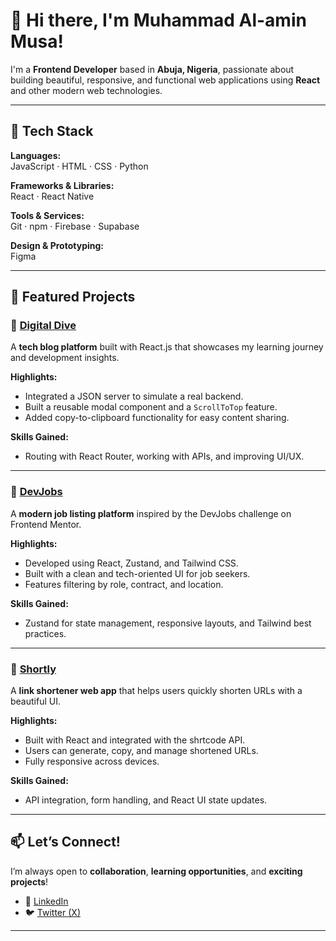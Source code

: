 # 👋 Hi there, I'm Muhammad Al-amin Musa!

I'm a **Frontend Developer** based in **Abuja, Nigeria**, passionate about building beautiful, responsive, and functional web applications using **React** and other modern web technologies.

---

## 🚀 Tech Stack

**Languages:**  
JavaScript · HTML · CSS · Python

**Frameworks & Libraries:**  
React · React Native

**Tools & Services:**  
Git · npm · Firebase · Supabase

**Design & Prototyping:**  
Figma

---

## 🌟 Featured Projects

### 📰 [Digital Dive](https://github.com/Muhammadalamin029/digital-dive)
A **tech blog platform** built with React.js that showcases my learning journey and development insights.

**Highlights:**
- Integrated a JSON server to simulate a real backend.
- Built a reusable modal component and a `ScrollToTop` feature.
- Added copy-to-clipboard functionality for easy content sharing.

**Skills Gained:**
- Routing with React Router, working with APIs, and improving UI/UX.

---

### 💼 [DevJobs](https://github.com/Muhammadalamin029/devjobs)
A **modern job listing platform** inspired by the DevJobs challenge on Frontend Mentor.

**Highlights:**
- Developed using React, Zustand, and Tailwind CSS.
- Built with a clean and tech-oriented UI for job seekers.
- Features filtering by role, contract, and location.

**Skills Gained:**
- Zustand for state management, responsive layouts, and Tailwind best practices.

---

### 🔗 [Shortly](https://github.com/Muhammadalamin029/url-shortly)
A **link shortener web app** that helps users quickly shorten URLs with a beautiful UI.

**Highlights:**
- Built with React and integrated with the shrtcode API.
- Users can generate, copy, and manage shortened URLs.
- Fully responsive across devices.

**Skills Gained:**
- API integration, form handling, and React UI state updates.

---

## 📫 Let’s Connect!

I’m always open to **collaboration**, **learning opportunities**, and **exciting projects**!

- 💼 [LinkedIn](https://www.linkedin.com/in/muhammad-al-ameen-musa-391850294?trk=contact-info)  
- 🐦 [Twitter (X)](https://x.com/Muhammad286262?t=jZtA7ApKNMNr3juoCDcmzQ&s=09)

---

<!---
Muhammadalamin029/Muhammadalamin029 is a ✨ special ✨ repository because its `README.md` appears on your GitHub profile.
You can click the Preview link to take a look at your changes.
--->

